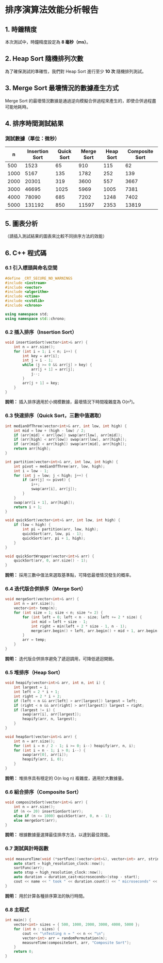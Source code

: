 # 排序演算法效能分析報告

## 1. 時鐘精度
本次測試中，時鐘精度設定為 **8 毫秒（ms）**。

## 2. Heap Sort 隨機排列次數
為了確保測試的準確性，我們對 Heap Sort 進行至少 **10 次** 隨機排列測試。

## 3. Merge Sort 最壞情況的數據產生方式
Merge Sort 的最壞情況數據是通過逆向模擬合併過程來產生的，即使合併過程盡可能地耗時。

## 4. 排序時間測試結果
### 測試數據（單位：微秒）
| n | Insertion Sort | Quick Sort | Merge Sort | Heap Sort | Composite Sort |
|---|---------------|------------|------------|-----------|---------------|
| 500  | 1523  | 65   | 910  | 115  | 62   |
| 1000 | 5167  | 135  | 1782 | 252  | 139  |
| 2000 | 20301 | 319  | 3600 | 557  | 3667 |
| 3000 | 46695 | 1025 | 5969 | 1005 | 7381 |
| 4000 | 78090 | 685  | 7202 | 1248 | 7402 |
| 5000 | 131192| 850  | 11597| 2353 | 13819|

## 5. 圖表分析
（請插入測試結果的圖表來比較不同排序方法的效能）

## 6. C++ 程式碼

### 6.1 引入標頭與命名空間
```cpp
#define _CRT_SECURE_NO_WARNINGS
#include <iostream>
#include <vector>
#include <algorithm>
#include <ctime>
#include <cstdlib>
#include <chrono>

using namespace std;
using namespace std::chrono;
```

### 6.2 插入排序（Insertion Sort）
```cpp
void insertionSort(vector<int>& arr) {
    int n = arr.size();
    for (int i = 1; i < n; i++) {
        int key = arr[i];
        int j = i - 1;
        while (j >= 0 && arr[j] > key) {
            arr[j + 1] = arr[j];
            j--;
        }
        arr[j + 1] = key;
    }
}
```
**說明：** 插入排序適用於小規模數據，最壞情況下時間複雜度為 O(n²)。

### 6.3 快速排序（Quick Sort，三數中值選取）
```cpp
int medianOfThree(vector<int>& arr, int low, int high) {
    int mid = low + (high - low) / 2;
    if (arr[mid] < arr[low]) swap(arr[low], arr[mid]);
    if (arr[high] < arr[low]) swap(arr[low], arr[high]);
    if (arr[mid] < arr[high]) swap(arr[mid], arr[high]);
    return arr[high];
}

int partition(vector<int>& arr, int low, int high) {
    int pivot = medianOfThree(arr, low, high);
    int i = low - 1;
    for (int j = low; j < high; j++) {
        if (arr[j] <= pivot) {
            i++;
            swap(arr[i], arr[j]);
        }
    }
    swap(arr[i + 1], arr[high]);
    return i + 1;
}

void quickSort(vector<int>& arr, int low, int high) {
    if (low < high) {
        int pi = partition(arr, low, high);
        quickSort(arr, low, pi - 1);
        quickSort(arr, pi + 1, high);
    }
}

void quickSortWrapper(vector<int>& arr) {
    quickSort(arr, 0, arr.size() - 1);
}
```
**說明：** 採用三數中值法來選取基準點，可降低最壞情況發生的概率。

### 6.4 迭代版合併排序（Merge Sort）
```cpp
void mergeSort(vector<int>& arr) {
    int n = arr.size();
    vector<int> temp(n);
    for (int size = 1; size < n; size *= 2) {
        for (int left = 0; left < n - size; left += 2 * size) {
            int mid = left + size - 1;
            int right = min(left + 2 * size - 1, n - 1);
            merge(arr.begin() + left, arr.begin() + mid + 1, arr.begin() + mid + 1, arr.begin() + right + 1, temp.begin() + left);
        }
        arr = temp;
    }
}
```
**說明：** 迭代版合併排序避免了遞迴調用，可降低遞迴開銷。

### 6.5 堆排序（Heap Sort）
```cpp
void heapify(vector<int>& arr, int n, int i) {
    int largest = i;
    int left = 2 * i + 1;
    int right = 2 * i + 2;
    if (left < n && arr[left] > arr[largest]) largest = left;
    if (right < n && arr[right] > arr[largest]) largest = right;
    if (largest != i) {
        swap(arr[i], arr[largest]);
        heapify(arr, n, largest);
    }
}

void heapSort(vector<int>& arr) {
    int n = arr.size();
    for (int i = n / 2 - 1; i >= 0; i--) heapify(arr, n, i);
    for (int i = n - 1; i > 0; i--) {
        swap(arr[0], arr[i]);
        heapify(arr, i, 0);
    }
}
```
**說明：** 堆排序具有穩定的 O(n log n) 複雜度，適用於大數據量。

### 6.6 組合排序（Composite Sort）
```cpp
void compositeSort(vector<int>& arr) {
    int n = arr.size();
    if (n <= 20) insertionSort(arr);
    else if (n <= 1000) quickSort(arr, 0, n - 1);
    else mergeSort(arr);
}
```
**說明：** 根據數據量選擇最佳排序方法，以達到最佳效能。

### 6.7 測試與計時函數
```cpp
void measureTime(void (*sortFunc)(vector<int>&), vector<int> arr, string name) {
    auto start = high_resolution_clock::now();
    sortFunc(arr);
    auto stop = high_resolution_clock::now();
    auto duration = duration_cast<microseconds>(stop - start);
    cout << name << " took " << duration.count() << " microseconds" << endl;
}
```
**說明：** 用於計算各種排序算法的執行時間。

### 6.8 主程式
```cpp
int main() {
    vector<int> sizes = { 500, 1000, 2000, 3000, 4000, 5000 };
    for (int n : sizes) {
        cout << "\nTesting n = " << n << "\n";
        vector<int> arr = randomPermutation(n);
        measureTime(compositeSort, arr, "Composite Sort");
    }
    return 0;
}

